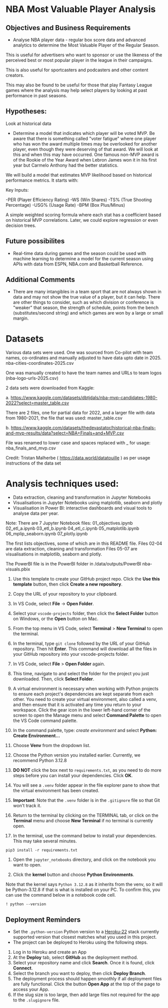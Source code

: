 # NBA Most Valuable Player Analysis

## Objectives and Business Requirements

* Analyse NBA player data - regular box score data and advanced analytics to determine the Most Valuable Player of the Regular Season.

This is useful for advertisers who want to sponsor or use the likeness of the perceived best or most popular player in the league in their campaigns.

This is also useful for sportcasters and podcasters and other content creators.

This may also be found to be useful for those that play Fantasy League games where the analysis may help select players by looking at past performance in past seasons.

## Hypotheses:

Look at historical data

* Determine a model that indicates which player will be voted MVP. Be aware that there is something called "voter fatigue" where one player who has won the award multiple times may be overlooked for another player, even though they were deserving of that award. We will look at this and when this may have occurred. One famous non-MVP award is of the Rookie of the Year Award when Lebron James won it in his first year but Carmelo Anthony had the better statistics.

We will build a model that estimates MVP likelihood based on historical performance metrics. It starts with:

Key Inputs:

-PER (Player Efficiency Rating)
-WS (Win Shares)
-TS% (True Shooting Percentage)
-USG% (Usage Rate)
-BPM (Box Plus/Minus)

A simple weighted scoring formula where each stat has a coefficient based on historical MVP correlations. Later, we could explore regression or even decision trees.


## Future possibilites

* Real-time data during games and the season could be used with machine learning to determine a model for the current season using APIs with data from ESPN, NBA.com and Basketball Reference.

## Additional Comments

* There are many intangibles in a team sport that are not always shown in data and may not show the true value of a player, but it can help. There are other things to consider, such as which division or conference is "weaker" that season, the strength of schedule, points from the bench (substitutes/second string) and which games are won by a large or small margin.

# Datasets

Various data sets were used.
One was sourced from Co-pilot with team names, co-ordinates and manually adjusted to have data upto date in 2025.
nba-cities-coordinates-2025.csv

One was manually created to have the team names and URLs to team logos (nba-logo-urls-2025.csv)

2 data sets were downloaded from Kaggle:

a.
https://www.kaggle.com/datasets/dbtjdals/nba-mvp-candidates-1980-2022?select=master_table.csv

There are 2 files, one for partial data for 2022, and a larger file with data from 1980-2021, the file that was used: master_table.csv

b.
https://www.kaggle.com/datasets/thedevastator/historical-nba-finals-and-mvp-results/data?select=NBA+Finals+and+MVP.csv

File was renamed to lower case and spaces replaced with _ for usage:
nba_finals_and_mvp.csv

Credit: Tristan Malherbe ( https://data.world/datatouille ) as per usage instructions of the data set

# Analysis techniques used:

* Data extraction, cleaning and transformation in Jupyter Notebooks
* Visualisations in Jupyter Notebooks using matplotlib, seaborn and plotly
* Visualisation in Power BI: interactive dashboards and visual tools to analyse data per year.

Note: There are 7 Jupyter Notebook files:
01_objectives.ipynb
02_etl_a.ipynb
03_etl_b.ipynb
04_etl_c.ipynb
05_matplotlib.ipynb
06_mplip_seaborn.ipynb
07_plotly.ipynb

The first lists objectives, some of which are in this README file.
Files 02-04 are data extraction, cleaning and transformation
Files 05-07 are visualisations in matplotlib, seaborn and plotly.

The PowerBI file is in the PowerBI folder in /data/outputs/PowerBI
nba-visuals.pbix



1. Use this template to create your GitHub project repo. Click the **Use this template** button, then click **Create a new repository**.

1. Copy the URL of your repository to your clipboard.

1. In VS Code, select **File** -> **Open Folder**.

1. Select your `vscode-projects` folder, then click the **Select Folder** button on Windows, or the **Open** button on Mac.

1. From the top menu in VS Code, select **Terminal** > **New Terminal** to open the terminal.

1. In the terminal, type `git clone` followed by the URL of your GitHub repository. Then hit **Enter**. This command will download all the files in your GitHub repository into your vscode-projects folder.

1. In VS Code, select **File** > **Open Folder** again.

1. This time, navigate to and select the folder for the project you just downloaded. Then, click **Select Folder**.

1. A virtual environment is necessary when working with Python projects to ensure each project's dependencies are kept separate from each other. You need to create your virtual environment, also called a venv, and then ensure that it is activated any time you return to your workspace.
Click the gear icon in the lower left-hand corner of the screen to open the Manage menu and select **Command Palette** to open the VS Code command palette.

1. In the command palette, type: *create environment* and select **Python: Create Environment…**

1. Choose **Venv** from the dropdown list.

1. Choose the Python version you installed earlier. Currently, we recommend Python 3.12.8

1. **DO NOT** click the box next to `requirements.txt`, as you need to do more steps before you can install your dependencies. Click **OK**.

1. You will see a `.venv` folder appear in the file explorer pane to show that the virtual environment has been created.

1. **Important**: Note that the `.venv` folder is in the `.gitignore` file so that Git won't track it.

1. Return to the terminal by clicking on the TERMINAL tab, or click on the **Terminal** menu and choose **New Terminal** if no terminal is currently open.

1. In the terminal, use the command below to install your dependencies. This may take several minutes.

 ```console
 pip3 install -r requirements.txt
 ```

1. Open the `jupyter_notebooks` directory, and click on the notebook you want to open.

1. Click the **kernel** button and choose **Python Environments**.

Note that the kernel says `Python 3.12.8` as it inherits from the venv, so it will be Python-3.12.8 if that is what is installed on your PC. To confirm this, you can use the command below in a notebook code cell.

```console
! python --version
```

## Deployment Reminders

* Set the `.python-version` Python version to a [Heroku-22](https://devcenter.heroku.com/articles/python-support#supported-runtimes) stack currently supported version that closest matches what you used in this project.
* The project can be deployed to Heroku using the following steps.

1. Log in to Heroku and create an App
2. At the **Deploy** tab, select **GitHub** as the deployment method.
3. Select your repository name and click **Search**. Once it is found, click **Connect**.
4. Select the branch you want to deploy, then click **Deploy Branch**.
5. The deployment process should happen smoothly if all deployment files are fully functional. Click the button **Open App** at the top of the page to access your App.
6. If the slug size is too large, then add large files not required for the app to the `.slugignore` file.
